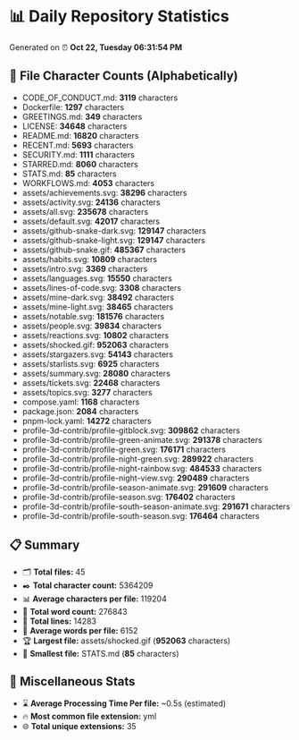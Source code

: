 # 📊 Daily Repository Statistics
Generated on ⏰ **Oct 22, Tuesday 06:31:54 PM**

## 📂 File Character Counts (Alphabetically)
- CODE_OF_CONDUCT.md: **3119** characters
- Dockerfile: **1297** characters
- GREETINGS.md: **349** characters
- LICENSE: **34648** characters
- README.md: **16820** characters
- RECENT.md: **5693** characters
- SECURITY.md: **1111** characters
- STARRED.md: **8060** characters
- STATS.md: **85** characters
- WORKFLOWS.md: **4053** characters
- assets/achievements.svg: **38296** characters
- assets/activity.svg: **24136** characters
- assets/all.svg: **235678** characters
- assets/default.svg: **42017** characters
- assets/github-snake-dark.svg: **129147** characters
- assets/github-snake-light.svg: **129147** characters
- assets/github-snake.gif: **485367** characters
- assets/habits.svg: **10809** characters
- assets/intro.svg: **3369** characters
- assets/languages.svg: **15550** characters
- assets/lines-of-code.svg: **3308** characters
- assets/mine-dark.svg: **38492** characters
- assets/mine-light.svg: **38465** characters
- assets/notable.svg: **181576** characters
- assets/people.svg: **39834** characters
- assets/reactions.svg: **10802** characters
- assets/shocked.gif: **952063** characters
- assets/stargazers.svg: **54143** characters
- assets/starlists.svg: **6925** characters
- assets/summary.svg: **28080** characters
- assets/tickets.svg: **22468** characters
- assets/topics.svg: **3277** characters
- compose.yaml: **1168** characters
- package.json: **2084** characters
- pnpm-lock.yaml: **14272** characters
- profile-3d-contrib/profile-gitblock.svg: **309862** characters
- profile-3d-contrib/profile-green-animate.svg: **291378** characters
- profile-3d-contrib/profile-green.svg: **176171** characters
- profile-3d-contrib/profile-night-green.svg: **289922** characters
- profile-3d-contrib/profile-night-rainbow.svg: **484533** characters
- profile-3d-contrib/profile-night-view.svg: **290489** characters
- profile-3d-contrib/profile-season-animate.svg: **291609** characters
- profile-3d-contrib/profile-season.svg: **176402** characters
- profile-3d-contrib/profile-south-season-animate.svg: **291671** characters
- profile-3d-contrib/profile-south-season.svg: **176464** characters

## 📋 Summary
- 🗂️ **Total files:** 45
- ✒️ **Total character count:** 5364209
- 📊 **Average characters per file:** 119204
- 📝 **Total word count:** 276843
- 🧾 **Total lines:** 14283
- 📐 **Average words per file:** 6152
- 🏆 **Largest file:** assets/shocked.gif (**952063** characters)
- 🥉 **Smallest file:** STATS.md (**85** characters)

## 🌟 Miscellaneous Stats
- ⌛ **Average Processing Time Per file:** ~0.5s (estimated)
- 🔥 **Most common file extension:** yml
- 🌐 **Total unique extensions:** 35
